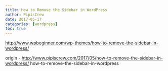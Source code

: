 ```yaml
---
title: How to Remove the Sidebar in WordPress
author: PipisCrew
date: 2017-05-17
categories: [wordpress]
toc: true
---
```


http://www.wpbeginner.com/wp-themes/how-to-remove-the-sidebar-in-wordpress/

origin - http://www.pipiscrew.com/2017/05/how-to-remove-the-sidebar-in-wordpress/ how-to-remove-the-sidebar-in-wordpress